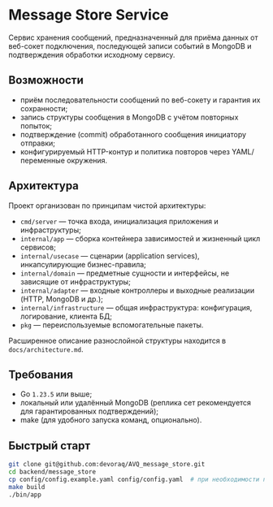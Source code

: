 # Message Store Service

Сервис хранения сообщений, предназначенный для приёма данных от веб-сокет подключения, последующей записи событий в MongoDB и подтверждения обработки исходному сервису.

## Возможности

- приём последовательности сообщений по веб-сокету и гарантия их сохранности;
- запись структуры сообщения в MongoDB с учётом повторных попыток;
- подтверждение (commit) обработанного сообщения инициатору отправки;
- конфигурируемый HTTP-контур и политика повторов через YAML/переменные окружения.

## Архитектура

Проект организован по принципам чистой архитектуры:

- `cmd/server` — точка входа, инициализация приложения и инфраструктуры;
- `internal/app` — сборка контейнера зависимостей и жизненный цикл сервисов;
- `internal/usecase` — сценарии (application services), инкапсулирующие бизнес-правила;
- `internal/domain` — предметные сущности и интерфейсы, не зависящие от инфраструктуры;
- `internal/adapter` — входные контроллеры и выходные реализации (HTTP, MongoDB и др.);
- `internal/infrastructure` — общая инфраструктура: конфигурация, логирование, клиента БД;
- `pkg` — переиспользуемые вспомогательные пакеты.

Расширенное описание разнослойной структуры находится в `docs/architecture.md`.

## Требования

- Go `1.23.5` или выше;
- локальный или удалённый MongoDB (реплика сет рекомендуется для гарантированных подтверждений);
- make (для удобного запуска команд, опционально).

## Быстрый старт

```bash
git clone git@github.com:devoraq/AVQ_message_store.git
cd backend/message_store
cp config/config.example.yaml config/config.yaml  # при необходимости подготовьте свой конфиг
make build
./bin/app
```
